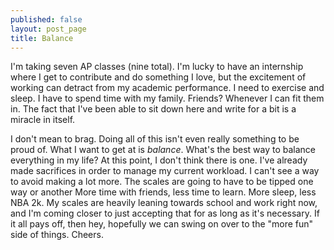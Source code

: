```yaml
---
published: false
layout: post_page
title: Balance
---
```


I'm taking seven AP classes (nine total). I'm lucky to have an internship where I get to contribute and do something I love, but the excitement of working can detract from my academic performance. I need to exercise and sleep. I have to spend time with my family. Friends? Whenever I can fit them in. The fact that I've been able to sit down here and write for a bit is a miracle in itself. 

I don't mean to brag. Doing all of this isn't even really something to be proud of. What I want to get at is _balance_. What's the best way to balance everything in my life? At this point, I don't think there is one. I've already made sacrifices in order to manage my current workload. I can't see a way to avoid making a lot more. The scales are going to have to be tipped one way or another More time with friends, less time to learn. More sleep, less NBA 2k. My scales are heavily leaning towards school and work right now, and I'm coming closer to just accepting that for as long as it's necessary. If it all pays off, then hey, hopefully we can swing on over to the "more fun" side of things. Cheers.